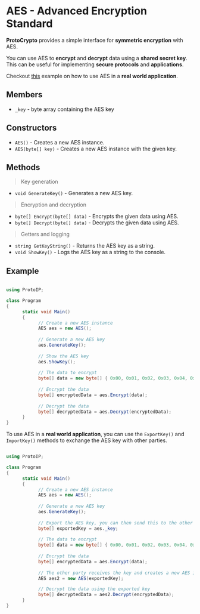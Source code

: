 # AES - Advanced Encryption Standard

**ProtoCrypto** provides a simple interface for **symmetric encryption** with AES.

You can use AES to **encrypt** and **decrypt** data using a **shared secret key**. This can be useful for implementing **secure protocols** and **applications**.

Checkout [this](secure-protocols.md) example on how to use AES in a **real world application**.

## Members

- `_key` - byte array containing the AES key

## Constructors

- `AES()` - Creates a new AES instance.
- `AES(byte[] key)` - Creates a new AES instance with the given key.

## Methods

> Key generation

- `void GenerateKey()` - Generates a new AES key.

> Encryption and decryption

- `byte[] Encrypt(byte[] data)` - Encrypts the given data using AES.
- `byte[] Decrypt(byte[] data)` - Decrypts the given data using AES.

> Getters and logging

- `string GetKeyString()` - Returns the AES key as a string.
- `void ShowKey()` - Logs the AES key as a string to the console.

## Example

```csharp

using ProtoIP;

class Program
{
      static void Main()
      {
            // Create a new AES instance
            AES aes = new AES();
      
            // Generate a new AES key
            aes.GenerateKey();
      
            // Show the AES key
            aes.ShowKey();
      
            // The data to encrypt
            byte[] data = new byte[] { 0x00, 0x01, 0x02, 0x03, 0x04, 0x05 };
      
            // Encrypt the data
            byte[] encryptedData = aes.Encrypt(data);
      
            // Decrypt the data
            byte[] decryptedData = aes.Decrypt(encryptedData);
      }
}
```

To use AES in a **real world application**, you can use the `ExportKey()` and `ImportKey()` methods to exchange the AES key with other parties.

```csharp

using ProtoIP;

class Program
{
      static void Main()
      {
            // Create a new AES instance
            AES aes = new AES();
      
            // Generate a new AES key
            aes.GenerateKey();
      
            // Export the AES key, you can then send this to the other party
            byte[] exportedKey = aes._key;
      
            // The data to encrypt
            byte[] data = new byte[] { 0x00, 0x01, 0x02, 0x03, 0x04, 0x05 };
      
            // Encrypt the data
            byte[] encryptedData = aes.Encrypt(data);
      
            // The other party receives the key and creates a new AES instance
            AES aes2 = new AES(exportedKey);

            // Decrypt the data using the exported key
            byte[] decryptedData = aes2.Decrypt(encryptedData);
      }
}

```